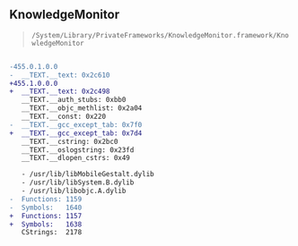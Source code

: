 ## KnowledgeMonitor

> `/System/Library/PrivateFrameworks/KnowledgeMonitor.framework/KnowledgeMonitor`

```diff

-455.0.1.0.0
-  __TEXT.__text: 0x2c610
+455.1.0.0.0
+  __TEXT.__text: 0x2c498
   __TEXT.__auth_stubs: 0xbb0
   __TEXT.__objc_methlist: 0x2a04
   __TEXT.__const: 0x220
-  __TEXT.__gcc_except_tab: 0x7f0
+  __TEXT.__gcc_except_tab: 0x7d4
   __TEXT.__cstring: 0x2bc0
   __TEXT.__oslogstring: 0x23fd
   __TEXT.__dlopen_cstrs: 0x49

   - /usr/lib/libMobileGestalt.dylib
   - /usr/lib/libSystem.B.dylib
   - /usr/lib/libobjc.A.dylib
-  Functions: 1159
-  Symbols:   1640
+  Functions: 1157
+  Symbols:   1638
   CStrings:  2178
 

```
